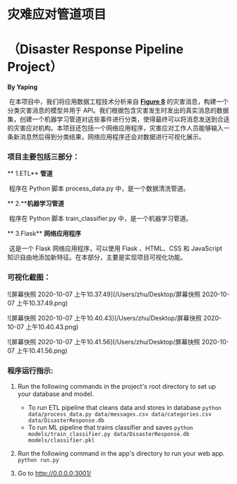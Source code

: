 #      

#                       灾难应对管道项目

#        （Disaster Response Pipeline Project）

**By Yaping**



​        在本项目中，我们将应用数据工程技术分析来自 [**Figure 8**](https://www.figure-eight.com/) 的灾害消息，构建一个分类灾害消息的模型并用于 API。我们根据包含灾害发生时发出的真实消息的数据集，创建一个机器学习管道对这些事件进行分类，使得最终可以将消息发送到合适的灾害应对机构。本项目还包括一个网络应用程序，灾害应对工作人员能够输入一条新消息然后得到分类结果，网络应用程序还会对数据进行可视化展示。

###        项目主要包括三部分：

**  1.ETL** **管道**

​       程序在 Python 脚本 process_data.py 中，是一个数据清洗管道。

**  2.****机器学习管道**

​       程序在 Python 脚本 train_classifier.py 中，是一个机器学习管道。

**  3.Flask** **网络应用程序**

​      这是一个 Flask 网络应用程序，可以使用 Flask 、HTML、CSS 和 JavaScript 知识自由地添加新特征。在本部分，主要是实现项目可视化功能。



###          可视化截图：

![屏幕快照 2020-10-07 上午10.37.49](/Users/zhu/Desktop/屏幕快照 2020-10-07 上午10.37.49.png)





![屏幕快照 2020-10-07 上午10.40.43](/Users/zhu/Desktop/屏幕快照 2020-10-07 上午10.40.43.png)

![屏幕快照 2020-10-07 上午10.41.56](/Users/zhu/Desktop/屏幕快照 2020-10-07 上午10.41.56.png) 



### 程序运行指示:

1. Run the following commands in the project's root directory to set up your database and model.

   - To run ETL pipeline that cleans data and stores in database
     `python data/process_data.py data/messages.csv data/categories.csv data/DisasterResponse.db`
   - To run ML pipeline that trains classifier and saves
     `python models/train_classifier.py data/DisasterResponse.db models/classifier.pkl`

2. Run the following command in the app's directory to run your web app.
   `python run.py`

3. Go to http://0.0.0.0:3001/
